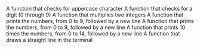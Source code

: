 A function that checks for uppercase character
A function that checks for a digit (0 through 9)
A function that multiplies two integers
A function that prints the numbers, from 0 to 9, followed by a new line
A function that prints the numbers, from 0 to 9, followed by a new line
A function that prints 10 times the numbers, from 0 to 14, followed by a new line
A function that draws a straight line in the terminal
